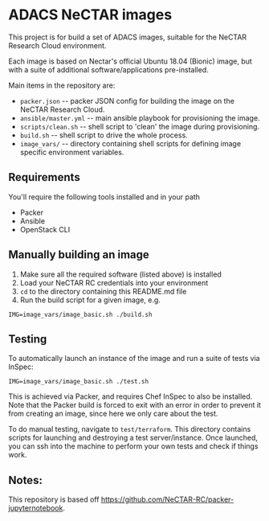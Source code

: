 # ADACS NeCTAR images

This project is for build a set of ADACS images, suitable for the NeCTAR Research Cloud environment.

Each image is based on Nectar's official Ubuntu 18.04 (Bionic) image, but with a suite of additional software/applications pre-installed.

Main items in the repository are:
 * `packer.json` -- packer JSON config for building the image on the NeCTAR Research Cloud.
 * `ansible/master.yml` -- main ansible playbook for provisioning the image.
 * `scripts/clean.sh` -- shell script to 'clean' the image during provisioning.
 * `build.sh` -- shell script to drive the whole process.
 * `image_vars/` -- directory containing shell scripts for defining image specific environment variables.

## Requirements

You'll require the following tools installed and in your path
 * Packer
 * Ansible
 * OpenStack CLI

## Manually building an image

 1. Make sure all the required software (listed above) is installed
 2. Load your NeCTAR RC credentials into your environment
 3. `cd` to the directory containing this README.md file
 4. Run the build script for a given image, e.g.
```
IMG=image_vars/image_basic.sh ./build.sh
```

## Testing
To automatically launch an instance of the image and run a suite of tests via InSpec:
```
IMG=image_vars/image_basic.sh ./test.sh
```
This is achieved via Packer, and requires Chef InSpec to also be installed.
Note that the Packer build is forced to exit with an error in order to prevent it from creating an image, since here we only care about the test.

To do manual testing, navigate to `test/terraform`.
This directory contains scripts for launching and destroying a test server/instance.
Once launched, you can ssh into the machine to perform your own tests and check if things work.

## Notes:
This repository is based off https://github.com/NeCTAR-RC/packer-jupyternotebook.
